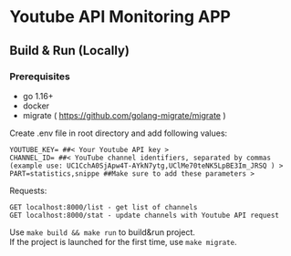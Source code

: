 # Youtube API Monitoring APP

## Build & Run (Locally)
### Prerequisites
- go 1.16+
- docker
- migrate ( https://github.com/golang-migrate/migrate )

Create .env file in root directory and add following values:
```dotenv
YOUTUBE_KEY= ##< Your Youtube API key >
CHANNEL_ID= ##< YouTube channel identifiers, separated by commas (example use: UC1CchA0SjApw4T-AYkN7ytg,UClMe70teNK5LpBE3Im_JRSQ ) >
PART=statistics,snippe ##Make sure to add these parameters >
```

Requests:
```
GET localhost:8000/list - get list of channels
GET localhost:8000/stat - update channels with Youtube API request
```

Use `make build && make run` to build&run project.\
If the project is launched for the first time, use `make migrate`.